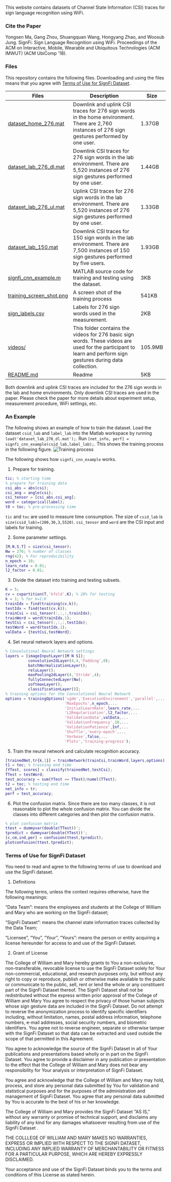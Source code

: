 This website contains datasets of Channel State Information (CSI) traces for sign language recognition using WiFi.

### Cite the Paper
Yongsen Ma, Gang Zhou, Shuangquan Wang, Hongyang Zhao, and Woosub Jung. SignFi: Sign Language Recognition using WiFi. Proceedings of the ACM on Interactive, Mobile, Wearable and Ubiquitous Technologies (ACM IMWUT) (ACM UbiComp ’18).

### Files
This repository contains the following files. Downloading and using the files means that you agree with [Terms of Use for SignFi Dataset](#Terms-of-Use-for-SignFi-Dataset).

| Files | Description | Size |
| ----- | ----------- | ---- |
| [dataset_home_276.mat](https://wm1693.box.com/s/mmikgi9ubkg7vnwaztplnxudh8sgj1np) | Downlink and uplink CSI traces for 276 sign words in the home environment. There are 2,760 instances of 276 sign gestures performed by one user. | 1.37GB |
| [dataset_lab_276_dl.mat](https://wm1693.box.com/s/z9vsrn3998n4xyzkpqtj89yclk28eatp) | Downlink CSI traces for 276 sign words in the lab environment. There are 5,520 instances of 276 sign gestures performed by one user.| 1.44GB |
| [dataset_lab_276_ul.mat](https://wm1693.box.com/s/5hr4u7lsj10c329oibp8fjv95i524tnl) | Uplink CSI traces for 276 sign words in the lab environment. There are 5,520 instances of 276 sign gestures performed by one user.| 1.33GB |
| [dataset_lab_150.mat](https://wm1693.box.com/s/kidoq54rv93ysojgzv7xjqixyzwir7lq) | Downlink CSI traces for 150 sign words in the lab environment. There are 7,500 instances of 150 sign gestures performed by five users. | 1.93GB |
| [signfi_cnn_example.m](https://wm1693.box.com/s/pvlrxb7cxexgfquyt1dqn52a49kz90db) | MATLAB source code for training and testing using the dataset. | 3KB |
| [training_screen_shot.png](https://wm1693.box.com/s/4vkpfzet9cctpya8pcjorq646adomboe) | A screen shot of the training process | 541KB |
| [sign_labels.csv](https://wm1693.box.com/s/wu3bvgbuzbypfvsq716qqgynpw8qriiy) | Labels for 276 sign words used in the measurement. | 2KB |
| [videos/](https://wm1693.box.com/s/ptdahj91p3uaxm49fz24b398xxzu7yl7) | This folder contains the videos for 276 basic sign words. These videos are used for the participant to learn and perform sign gestures during data collection. | 105.9MB |
| [README.md](https://wm1693.box.com/s/jx4t4aeg5gm3xhnh8v5ooj7cr6qb3xgv) | Readme | 5KB |

Both downlink and uplink CSI traces are included for the 276 sign words in the lab and home environments. Only downlink CSI traces are used in the paper. Please check the paper for more details about experiment setup, measurement procedure, WiFi settings, etc.


### An Example
The following shows an example of how to train the dataset. Load the dataset `csid_lab` and `label_lab` into the Matlab workspace by running `load('dataset_lab_276_dl.mat');`. Run `[net_info, perf] = signfi_cnn_example(csid_lab,label_lab);`. This shows the training process in the following figure.
![Training process](./training_screen_shot.png)

The following shows how `signfi_cnn_example` works.
1. Prepare for training.
```Matlab
tic; % starting time
% prepare for training data
csi_abs = abs(csi);
csi_ang = angle(csi);
csi_tensor = [csi_abs,csi_ang];
word = categorical(label);
t0 = toc; % pre-processing time
```
`tic` and `toc` are used to measure time consumption. The size of `csid_lab` is `size(csid_lab)=(200,30,3,5520)`. `csi_tensor` and `word` are the CSI input and labels for training.

2. Some parameter settings.
```Matlab
[M,N,S,T] = size(csi_tensor);
Nw = 276; % number of classes
rng(42); % For reproducibility
n_epoch = 10;
learn_rate = 0.01;
l2_factor = 0.01;
```

3. Divide the dataset into training and testing subsets.
```Matlab
K = 5;
cv = cvpartition(T,'kfold',K); % 20% for testing
k = 1; % for k=1:K
trainIdx = find(training(cv,k));
testIdx = find(test(cv,k));
trainCsi = csi_tensor(:,:,:,trainIdx);
trainWord = word(trainIdx,1);
testCsi = csi_tensor(:,:,:,testIdx);
testWord = word(testIdx,1);
valData = {testCsi,testWord};
```

4. Set neural network layers and options.
```Matlab
% Convolutional Neural Network settings
layers = [imageInputLayer([M N S]);
          convolution2dLayer(4,4,'Padding',0);
          batchNormalizationLayer();
          reluLayer();
          maxPooling2dLayer(4,'Stride',4); 
          fullyConnectedLayer(Nw);
          softmaxLayer();
          classificationLayer()];
% training options for the Convolutional Neural Network
options = trainingOptions('sgdm','ExecutionEnvironment','parallel',...
                          'MaxEpochs',n_epoch,...
                          'InitialLearnRate',learn_rate,...
                          'L2Regularization',l2_factor,...
                          'ValidationData',valData,...
                          'ValidationFrequency',10,...
                          'ValidationPatience',Inf,...
                          'Shuffle','every-epoch',...
                          'Verbose',false,...
                          'Plots','training-progress');
```
5. Train the neural network and calculate recognition accuracy.
```Matlab
[trainedNet,tr{k,1}] = trainNetwork(trainCsi,trainWord,layers,options);
t1 = toc; % training end time
[YTest, scores] = classify(trainedNet,testCsi);
TTest = testWord;
test_accuracy = sum(YTest == TTest)/numel(TTest);
t2 = toc; % testing end time
net_info = tr;
perf = test_accuracy;
```

6. Plot the confusion matrix. Since there are too many classes, it is not reasonable to plot the whole confusion matrix. You can divide the classes into different categories and then plot the confusion matrix.
```Matlab
% plot confusion matrix
ttest = dummyvar(double(TTest))';
tpredict = dummyvar(double(YTest))';
[c,cm,ind,per] = confusion(ttest,tpredict);
plotconfusion(ttest,tpredict);
```

### Terms of Use for SignFi Dataset

You need to read and agree to the following terms of use to download and use the SignFi dataset.

1. Definitions

The following terms, unless the context requires otherwise, have the following meanings:

“Data Team”: means the employees and students at the College of William and Mary who are working on the SignFi dataset;

“SignFi Dataset”: means the channel state information traces collected by the Data Team;

“Licensee”, “You”, “Your”, “Yours”: means the person or entity acquiring a license hereunder for access to and use of the SignFi Dataset.

2. Grant of License

The College of William and Mary hereby grants to You a non-exclusive, non-transferable, revocable license to use the SignFi Dataset solely for Your non-commercial, educational, and research purposes only, but without any right to copy or reproduce, publish or otherwise make available to the public or communicate to the public, sell, rent or lend the whole or any constituent part of the SignFi Dataset thereof. The SignFi Dataset shall not be redistributed without the express written prior approval of the College of William and Mary You agree to respect the privacy of those human subjects whose sign gesture data are included in the SignFi Dataset. Do not attempt to reverse the anonymization process to identify specific identifiers including, without limitation, names, postal address information, telephone numbers, e-mail addresses, social security numbers, and biometric identifiers. You agree not to reverse engineer, separate or otherwise tamper with the SignFi Dataset so that data can be extracted and used outside the scope of that permitted in this Agreement.

You agree to acknowledge the source of the SignFi Dataset in all of Your publications and presentations based wholly or in part on the SignFi Dataset. You agree to provide a disclaimer in any publication or presentation to the effect that the College of William and Mary does not bear any responsibility for Your analysis or interpretation of SignFi Dataset.

You agree and acknowledge that the College of William and Mary may hold, process, and store any personal data submitted by You for validation and statistical purposes and for the purposes of the administration and management of SignFi Dataset. You agree that any personal data submitted by You is accurate to the best of his or her knowledge.

The College of William and Mary provides the SignFi Dataset "AS IS," without any warranty or promise of technical support, and disclaims any liability of any kind for any damages whatsoever resulting from use of the SignFi Dataset .

THE COLLLEGE OF WILLIAM AND MARY MAKES NO WARRANTIES, EXPRESS OR IMPLIED WITH RESPECT TO THE SIGNFI DATASET, INCLUDING ANY IMPLIED WARRANTY OF MERCHANTABILITY OR FITNESS FOR A PARTICULAR PURPOSE, WHICH ARE HEREBY EXPRESSLY DISCLAIMED.

Your acceptance and use of the SignFi Dataset binds you to the terms and conditions of this License as stated herein.
